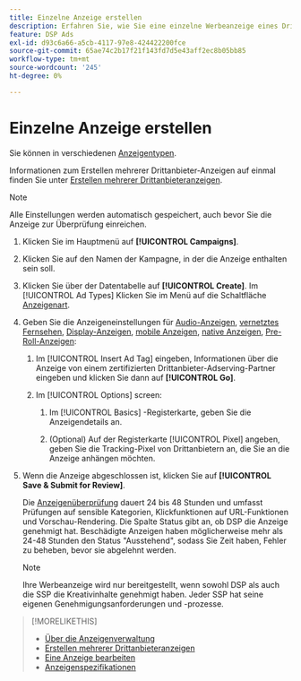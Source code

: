 ```yaml
---
title: Einzelne Anzeige erstellen
description: Erfahren Sie, wie Sie eine einzelne Werbeanzeige eines Drittanbieters erstellen.
feature: DSP Ads
exl-id: d93c6a66-a5cb-4117-97e8-424422200fce
source-git-commit: 65ae74c2b17f21f143fd7d5e43aff2ec8b05bb85
workflow-type: tm+mt
source-wordcount: '245'
ht-degree: 0%

---
```


# Einzelne Anzeige erstellen

Sie können in verschiedenen [Anzeigentypen](ad-about.md#ad-types).

Informationen zum Erstellen mehrerer Drittanbieter-Anzeigen auf einmal finden Sie unter [Erstellen mehrerer Drittanbieteranzeigen](ad-create-multiple.md).

>[!NOTE]
>
>Alle Einstellungen werden automatisch gespeichert, auch bevor Sie die Anzeige zur Überprüfung einreichen.

1. Klicken Sie im Hauptmenü auf **[!UICONTROL Campaigns]**.

1. Klicken Sie auf den Namen der Kampagne, in der die Anzeige enthalten sein soll.

1. Klicken Sie über der Datentabelle auf **[!UICONTROL Create]**. Im [!UICONTROL Ad Types] Klicken Sie im Menü auf die Schaltfläche [Anzeigenart](ad-about.md#ad-types).

1. Geben Sie die Anzeigeneinstellungen für [Audio-Anzeigen](ad-settings-audio.md), [vernetztes Fernsehen](ad-settings-connected-tv.md), [Display-Anzeigen](ad-settings-display.md), [mobile Anzeigen](ad-settings-mobile.md), [native Anzeigen](ad-settings-native.md), [Pre-Roll-Anzeigen](ad-settings-pre-roll.md):

   1. Im [!UICONTROL Insert Ad Tag] eingeben, Informationen über die Anzeige von einem zertifizierten Drittanbieter-Adserving-Partner eingeben und klicken Sie dann auf **[!UICONTROL Go]**.

   1. Im [!UICONTROL Options] screen:

      1. Im [!UICONTROL Basics] -Registerkarte, geben Sie die Anzeigendetails an.

      1. (Optional) Auf der Registerkarte [!UICONTROL Pixel] angeben, geben Sie die Tracking-Pixel von Drittanbietern an, die Sie an die Anzeige anhängen möchten.

1. Wenn die Anzeige abgeschlossen ist, klicken Sie auf **[!UICONTROL Save & Submit for Review]**.

   Die [Anzeigenüberprüfung](ad-about.md) dauert 24 bis 48 Stunden und umfasst Prüfungen auf sensible Kategorien, Klickfunktionen auf URL-Funktionen und Vorschau-Rendering. Die Spalte Status gibt an, ob DSP die Anzeige genehmigt hat. Beschädigte Anzeigen haben möglicherweise mehr als 24-48 Stunden den Status &quot;Ausstehend&quot;, sodass Sie Zeit haben, Fehler zu beheben, bevor sie abgelehnt werden.

   >[!NOTE]
   >
   >Ihre Werbeanzeige wird nur bereitgestellt, wenn sowohl DSP als auch die SSP die Kreativinhalte genehmigt haben. Jeder SSP hat seine eigenen Genehmigungsanforderungen und -prozesse.

>[!MORELIKETHIS]
>
>* [Über die Anzeigenverwaltung](ad-about.md)
>* [Erstellen mehrerer Drittanbieteranzeigen](ad-create-multiple.md)
>* [Eine Anzeige bearbeiten](ad-edit.md)
>* [Anzeigenspezifikationen](ad-specs.md)

